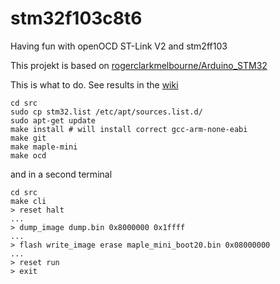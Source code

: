 # stm32f103c8t6
Having fun with openOCD ST-Link V2 and stm2ff103

This projekt is based on [rogerclarkmelbourne/Arduino_STM32](https://github.com/rogerclarkmelbourne/Arduino_STM32/wiki/Programming-an-STM32F103XXX-with-a-generic-%22ST-Link-V2%22-programmer-from-Linux)

This is what to do. See results in the [wiki](https://github.com/leakim/stm32f103c8t6/wiki) 

```
cd src
sudo cp stm32.list /etc/apt/sources.list.d/
sudo apt-get update
make install # will install correct gcc-arm-none-eabi
make git
make maple-mini
make ocd
```

and in a second terminal

```
cd src
make cli
> reset halt
...
> dump_image dump.bin 0x8000000 0x1ffff
...
> flash write_image erase maple_mini_boot20.bin 0x08000000
...
> reset run
> exit
```

